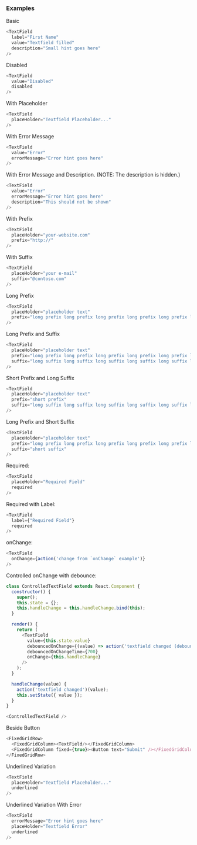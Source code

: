 ### Examples

Basic
```js { "props": { "data-description": "basic" } }
<TextField
  label="First Name"
  value="Textfield filled"
  description="Small hint goes here"
/>
```

Disabled
```js { "props": { "data-description": "disabled" } }
<TextField
  value="Disabled"
  disabled
/>
```

With Placeholder
```js { "props": { "data-description": "with placeholder" } }
<TextField
  placeHolder="Textfield Placeholder..."
/>
```

With Error Message
```js { "props": { "data-description": "with error" } }
<TextField
  value="Error"
  errorMessage="Error hint goes here"
/>
```

With Error Message and Description.  (NOTE: The description is hidden.)
```js { "props": { "data-description": "with error and description" } }
<TextField
  value="Error"
  errorMessage="Error hint goes here"
  description="This should not be shown"
/>
```

With Prefix
```js { "props": { "data-description": "with prefix" } }
<TextField
  placeHolder="your-website.com"
  prefix="http://"
/>
```

With Suffix
```js { "props": { "data-description": "with suffix" } }
<TextField
  placeHolder="your e-mail"
  suffix="@contoso.com"
/>
```

Long Prefix
```js { "props": { "data-description": "long prefix" } }
<TextField
  placeHolder="placeholder text"
  prefix="long prefix long prefix long prefix long prefix long prefix long prefix long prefix"
/>
```

Long Prefix and Suffix
```js { "props": { "data-description": "long prefix and suffix" } }
<TextField
  placeHolder="placeholder text"
  prefix="long prefix long prefix long prefix long prefix long prefix long prefix long prefix"
  suffix="long suffix long suffix long suffix long suffix long suffix long suffix long suffix"
/>
```

Short Prefix and Long Suffix
```js { "props": { "data-description": "short prefix and long suffix" } }
<TextField
  placeHolder="placeholder text"
  prefix="short prefix"
  suffix="long suffix long suffix long suffix long suffix long suffix long suffix long suffix"
/>
```

Long Prefix and Short Suffix
```js { "props": { "data-description": "long prefix and short suffix" } }
<TextField
  placeHolder="placeholder text"
  prefix="long prefix long prefix long prefix long prefix long prefix long prefix long prefix"
  suffix="short suffix"
/>
```

Required:
```js { "props": { "data-description": "required" } }
<TextField
  placeHolder="Required Field"
  required
/>
```

Required with Label:
```js { "props": { "data-description": "required with label" } }
<TextField
  label={"Required Field"}
  required
/>
```

onChange:
```js { "props": { "data-description": "onChange" } }
<TextField
  onChange={action('change from `onChange` example')}
/>
```

Controlled onChange with debounce:
```js { "props": { "data-description": "controlled onChange with debounce" } }
class ControlledTextField extends React.Component {
  constructor() {
    super();
    this.state = {};
    this.handleChange = this.handleChange.bind(this);
  }

  render() {
    return (
      <TextField
        value={this.state.value}
        debouncedOnChange={(value) => action('textfield changed (debounced)')(value)}
        debouncedOnChangeTime={700}
        onChange={this.handleChange}
      />
    );
  }

  handleChange(value) {
    action('textfield changed')(value);
    this.setState({ value });
  }
}

<ControlledTextField />
```

Beside Button
```js { "props": { "data-description": "beside button" } }
<FixedGridRow>
  <FixedGridColumn><TextField/></FixedGridColumn>
  <FixedGridColumn fixed={true}><Button text="Submit" /></FixedGridColumn>
</FixedGridRow>
```

Underlined Variation
```js { "props": { "data-description": "basic underlined" } }
<TextField
  placeHolder="Textfield Placeholder..."
  underlined
/>
```

Underlined Variation With Error
```js { "props": { "data-description": "underlined with error" } }
<TextField
  errorMessage="Error hint goes here"
  placeHolder="Textfield Error"
  underlined
/>
```
